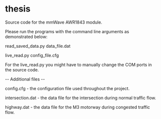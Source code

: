 # thesis
Source code for the mmWave AWR1843 module.

Please run the programs with the command line arguments as demonstrated below:

read_saved_data.py data_file.dat

live_read.py config_file.cfg

For the live_read.py you might have to manually change the COM ports in the source code.

-- Additional files --

config.cfg - the configuration file used throughout the project.

intersection.dat - the data file for the intersection during normal traffic flow.

highway.dat - the data file for the M3 motorway during congested traffic flow.


